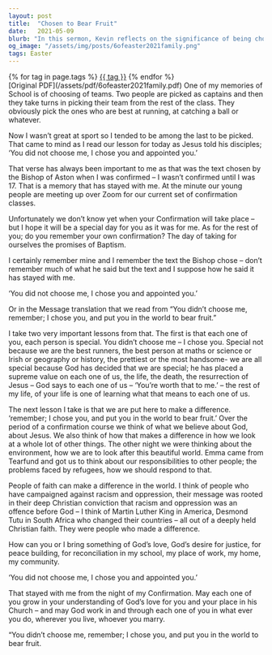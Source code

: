```yaml
---
layout: post
title:  "Chosen to Bear Fruit"
date:   2021-05-09
blurb: "In this sermon, Kevin reflects on the significance of being chosen by God, drawing from his personal experience of confirmation. He emphasizes that everyone is special in God's eyes, not because of their abilities or appearance, but because God has chosen them. He also highlights that we are put in this world to make a difference and bear fruit, using examples of influential figures who have made significant changes rooted in their Christian faith."
og_image: "/assets/img/posts/6ofeaster2021family.png"
tags: Easter
---    
```

<div class="tag-pills">
    {% for tag in page.tags %}
    <a href="{{ site.baseurl }}/tag/{{ tag | slugify }}" class="tag-pill">{{ tag }}</a>
    {% endfor %}
</div>
[Original PDF](/assets/pdf/6ofeaster2021family.pdf)
One of my memories of School is of choosing of teams. Two people are picked as captains and then they take turns in picking their team from the rest of the class. They obviously pick the ones who are best at running, at catching a ball or whatever.

Now I wasn’t great at sport so I tended to be among the last to be picked. That came to mind as I read our lesson for today as Jesus told his disciples; ‘You did not choose me, I chose you and appointed you.’

That verse has always been important to me as that was the text chosen by the Bishop of Aston when I was confirmed – I wasn’t confirmed until I was 17. That is a memory that has stayed with me. At the minute our young people are meeting up over Zoom for our current set of confirmation classes.

Unfortunately we don’t know yet when your Confirmation will take place – but I hope it will be a special day for you as it was for me. As for the rest of you; do you remember your own confirmation? The day of taking for ourselves the promises of Baptism.

I certainly remember mine and I remember the text the Bishop chose – don’t remember much of what he said but the text and I suppose how he said it has stayed with me.

‘You did not choose me, I chose you and appointed you.’

Or in the Message translation that we read from “You didn’t choose me, remember; I chose you, and put you in the world to bear fruit.”

I take two very important lessons from that. The first is that each one of you, each person is special. You didn’t choose me – I chose you. Special not because we are the best runners, the best person at maths or science or Irish or geography or history, the prettiest or the most handsome- we are all special because God has decided that we are special; he has placed a supreme value on each one of us, the life, the death, the resurrection of Jesus – God says to each one of us – ‘You’re worth that to me.’ – the rest of my life, of your life is one of learning what that means to each one of us.

The next lesson I take is that we are put here to make a difference. ‘remember; I chose you, and put you in the world to bear fruit.’ Over the period of a confirmation course we think of what we believe about God, about Jesus. We also think of how that makes a difference in how we look at a whole lot of other things. The other night we were thinking about the environment, how we are to look after this beautiful world. Emma came from Tearfund and got us to think about our responsibilities to other people; the problems faced by refugees, how we should respond to that.

People of faith can make a difference in the world. I think of people who have campaigned against racism and oppression, their message was rooted in their deep Christian conviction that racism and oppression was an offence before God – I think of Martin Luther King in America, Desmond Tutu in South Africa who changed their countries – all out of a deeply held Christian faith. They were people who made a difference.

How can you or I bring something of God’s love, God’s desire for justice, for peace building, for reconciliation in my school, my place of work, my home, my community.

‘You did not choose me, I chose you and appointed you.’

That stayed with me from the night of my Confirmation. May each one of you grow in your understanding of God’s love for you and your place in his Church – and may God work in and through each one of you in what ever you do, wherever you live, whoever you marry.

“You didn’t choose me, remember; I chose you, and put you in the world to bear fruit.

